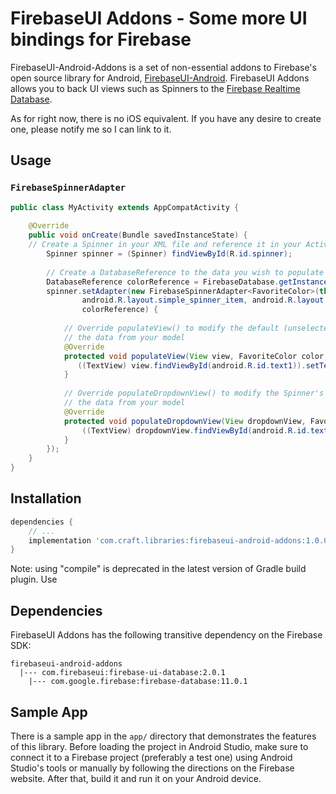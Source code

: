 # FirebaseUI Addons - Some more UI bindings for Firebase
FirebaseUI-Android-Addons is a set of non-essential addons to Firebase's open source library for Android, [FirebaseUI-Android](https://github.com/firebase/FirebaseUI-Android).
FirebaseUI Addons allows you to back UI views such as Spinners to the [Firebase Realtime Database](https://firebase.google.com/docs/database/).

As for right now, there is no iOS equivalent. If you have any desire to create one, 
please notify me so I can link to it.

## Usage
### `FirebaseSpinnerAdapter`
```java
public class MyActivity extends AppCompatActivity {
    
    @Override
    public void onCreate(Bundle savedInstanceState) {
    // Create a Spinner in your XML file and reference it in your Activity code
        Spinner spinner = (Spinner) findViewById(R.id.spinner);
        
        // Create a DatabaseReference to the data you wish to populate your Spinner with
        DatabaseReference colorReference = FirebaseDatabase.getInstance().getReference();
        spinner.setAdapter(new FirebaseSpinnerAdapter<FavoriteColor>(this, FavoriteColor.class,
                android.R.layout.simple_spinner_item, android.R.layout.simple_spinner_dropdown_item,
                colorReference) {
                
            // Override populateView() to modify the default (unselected) Spinner view displayed with 
            // the data from your model
            @Override
            protected void populateView(View view, FavoriteColor color, int position) {
               ((TextView) view.findViewById(android.R.id.text1)).setText(color.getName());
            }
            
            // Override populateDropdownView() to modify the Spinner's dropdown view displayed with 
            // the data from your model
            @Override
            protected void populateDropdownView(View dropdownView, FavoriteColor color, int position) {
                ((TextView) dropdownView.findViewById(android.R.id.text1)).setText(color.getName());
            }
        });
    }
}
```

## Installation
```groovy
dependencies {
    // ...
    implementation 'com.craft.libraries:firebaseui-android-addons:1.0.0'
}
```
Note: using "compile" is deprecated in the latest version of Gradle build plugin. Use 

## Dependencies
FirebaseUI Addons has the following transitive dependency on the Firebase SDK:
```
firebaseui-android-addons
  |--- com.firebaseui:firebase-ui-database:2.0.1
    |--- com.google.firebase:firebase-database:11.0.1

```

## Sample App

There is a sample app in the `app/` directory that demonstrates the features of this library. 
Before loading the project in Android Studio, make sure to connect it to a Firebase project 
(preferably a test one) using Android Studio's tools or manually by following the directions on 
the Firebase website. After that, build it and run it on your Android device. 

